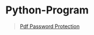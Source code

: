 # Python-Program

> [Pdf Password Protection](https://github.com/abhishek96negi/Python-Program/blob/main/Pdf%20Password%20Protection.ipynb)
